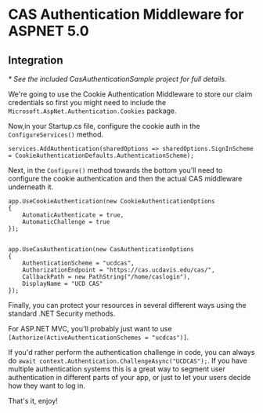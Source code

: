# CAS Authentication Middleware for ASPNET 5.0

## Integration
_* See the included CasAuthenticationSample project for full details._

We're going to use the Cookie Authentication Middleware to store our claim credentials so first you might need to include the `Microsoft.AspNet.Authentication.Cookies` package.

Now,in your Startup.cs file, configure the cookie auth in the `ConfigureServices()` method.

    services.AddAuthentication(sharedOptions => sharedOptions.SignInScheme = CookieAuthenticationDefaults.AuthenticationScheme);

Next, in the `Configure()` method towards the bottom you'll need to configure the cookie authentication and then the actual CAS middleware underneath it.


    app.UseCookieAuthentication(new CookieAuthenticationOptions
    {
        AutomaticAuthenticate = true,
        AutomaticChallenge = true
    });


    app.UseCasAuthentication(new CasAuthenticationOptions
    {
        AuthenticationScheme = "ucdcas",
        AuthorizationEndpoint = "https://cas.ucdavis.edu/cas/",
        CallbackPath = new PathString("/home/caslogin"),
        DisplayName = "UCD CAS"
    });

Finally, you can protect your resources in several different ways using the standard .NET Security methods.

For ASP.NET MVC, you'll probably just want to use `[Authorize(ActiveAuthenticationSchemes = "ucdcas")]`.

If you'd rather perform the authentication challenge in code, you can always do `await context.Authentication.ChallengeAsync("UCDCAS");`.  If you have multiple authentication systems this is a great way to segment user authentication in different parts of your app, or just to let your users decide how they want to log in.

That's it, enjoy!
